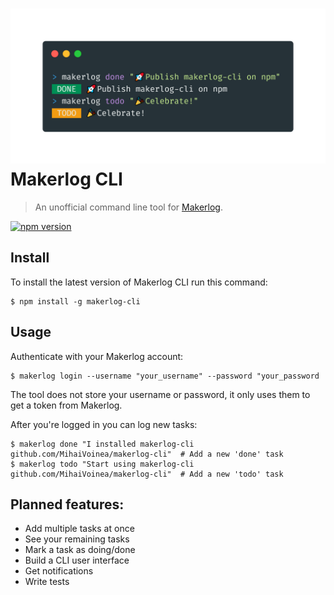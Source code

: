 <h1 align="center">
	<img width="800" alt="Ink" src="assets/makerlog-cli.png">
	<div align="left">Makerlog CLI</div>
</h1>

> An unofficial command line tool for [Makerlog](https://getmakerlog.com).

[![npm version](https://badge.fury.io/js/makerlog-cli.svg)](https://badge.fury.io/js/makerlog-cli)

## Install

To install the latest version of Makerlog CLI run this command:

```
$ npm install -g makerlog-cli
```

## Usage

Authenticate with your Makerlog account:

```
$ makerlog login --username "your_username" --password "your_password
```

The tool does not store your username or password, it only uses them to get a token from Makerlog.

After you're logged in you can log new tasks:
```
$ makerlog done "I installed makerlog-cli github.com/MihaiVoinea/makerlog-cli"	# Add a new 'done' task
$ makerlog todo "Start using makerlog-cli github.com/MihaiVoinea/makerlog-cli"	# Add a new 'todo' task
```

## Planned features:

- Add multiple tasks at once
- See your remaining tasks
- Mark a task as doing/done
- Build a CLI user interface
- Get notifications
- Write tests
